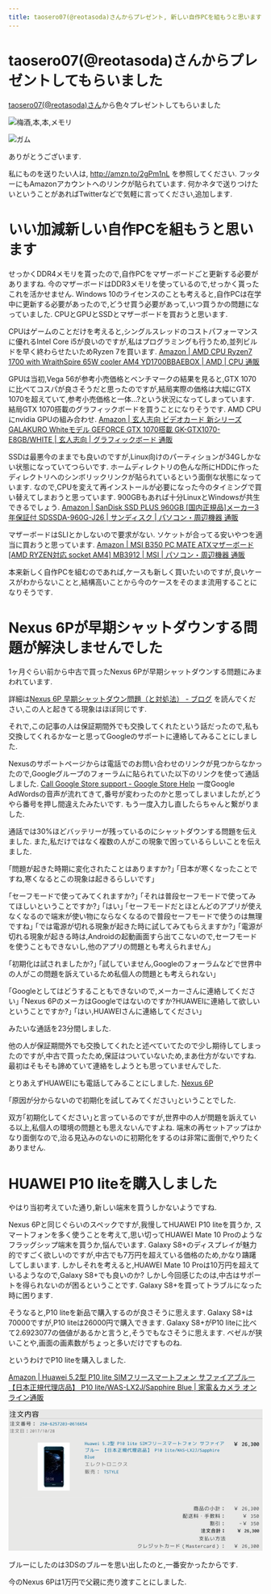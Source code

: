 ```yaml
---
title: taosero07(@reotasoda)さんからプレゼント, 新しい自作PCを組もうと思います, Nexus 6Pが早期シャットダウンする問題が未解決, HUAWEI P10 liteを購入しました
---
```


# taosero07(@reotasoda)さんからプレゼントしてもらいました

[taosero07(\@reotasoda)さん](https://twitter.com/reotasoda)から色々プレゼントしてもらいました

![梅酒,本,本,メモリ](/asset/IMG_20171027_204958.jpg)

![ガム](/asset/IMG_20171028_173334.jpg)

ありがとうございます.

私にものを送りたい人は,
<http://amzn.to/2gPm1nL>
を参照してください.
フッターにもAmazonアカウントへのリンクが貼られています.
何かネタで送りつけたいということがあればTwitterなどで気軽に言ってください,追加します.

# いい加減新しい自作PCを組もうと思います

せっかくDDR4メモリを貰ったので,自作PCをマザーボードごと更新する必要がありますね.
今のマザーボードはDDR3メモリを使っているので,せっかく貰ったこれを活かせません.
Windows 10のライセンスのことも考えると,自作PCは在学中に更新する必要があったので,どうせ買う必要があって,いつ買うかの問題になっていました.
CPUとGPUとSSDとマザーボードを買おうと思います.

CPUはゲームのことだけを考えると,シングルスレッドのコストパフォーマンスに優れるIntel Core i5が良いのですが,私はプログラミングも行うため,並列ビルドを早く終わらせたいためRyzen 7を買います.
[Amazon | AMD CPU Ryzen7 1700 with WraithSpire 65W cooler AM4 YD1700BBAEBOX | AMD | CPU 通販](http://amzn.to/2yS2gmr)

GPUは当初,Vega 56が参考小売価格とベンチマークの結果を見ると,GTX 1070に比べてコスパが良さそうだと思ったのですが,結局実際の価格は大幅にGTX 1070を超えていて,参考小売価格と一体…?という状況になってしまっています.
結局GTX 1070搭載のグラフィックボードを買うことになりそうです.
AMD CPUにnvidia GPUの組み合わせ.
[Amazon | 玄人志向 ビデオカード 新シリーズGALAKURO Whiteモデル GEFORCE GTX 1070搭載 GK-GTX1070-E8GB/WHITE | 玄人志向 | グラフィックボード 通販](http://amzn.to/2gQzyLY)

SSDは最悪今のままでも良いのですが,Linux向けのパーティションが34Gしかない状態になっていてつらいです.
ホームディレクトリの色んな所にHDDに作ったディレクトリへのシンボリックリンクが貼られているという面倒な状態になっています.
なので,CPUを変えて再インストールが必要になった今のタイミングで買い替えてしまおうと思っています.
900GBもあれば十分LinuxとWindowsが共生できるでしょう.
[Amazon | SanDisk SSD PLUS 960GB [国内正規品]メーカー3年保証付 SDSSDA-960G-J26 | サンディスク | パソコン・周辺機器 通販](http://amzn.to/2ySitZ2)

マザーボードはSLIとかしないので要求がない.
ソケットが合ってる安いやつを適当に買おうと思っています.
[Amazon | MSI B350 PC MATE ATXマザーボード [AMD RYZEN対応 socket AM4] MB3912 | MSI | パソコン・周辺機器 通販](http://amzn.to/2yY7SuZ)

本来新しく自作PCを組むのであれば,ケースも新しく買いたいのですが,良いケースがわからないことと,結構高いことから今のケースをそのまま流用することになりそうです.

# Nexus 6Pが早期シャットダウンする問題が解決しませんでした

1ヶ月ぐらい前から中古で買ったNexus 6Pが早期シャットダウンする問題にみまわれています.

詳細は[Nexus 6P 早期シャットダウン問題（と対処法） - ブログ](http://xx-prime.hatenablog.com/entry/2017/01/24/222108)
を読んでください,この人と起きてる現象はほぼ同じです.

それで,この記事の人は保証期間外でも交換してくれたという話だったので,私も交換してくれるかなーと思ってGoogleのサポートに連絡してみることにしました.

Nexusのサポートページからは電話でのお問い合わせのリンクが見つからなかったので,Googleグループのフォーラムに貼られていた以下のリンクを使って通話しました.
[Call Google Store support - Google Store Help](https://support.google.com/store/answer/6178715?hl=en&vid=0-735557635920-1509173646370)
一度Google AdWordsの音声が流れてきて,番号が変わったのかと思ってしまいましたが,どうやら番号を押し間違えたみたいです.
もう一度入力し直したらちゃんと繋がりました.

通話では30%ほどバッテリーが残っているのにシャットダウンする問題を伝えました.
また,私だけではなく複数の人がこの現象で困っているらしいことを伝えました.

｢問題が起きた時期に変化されたことはありますか?｣
｢日本が寒くなったことですね,寒くなるとこの現象は起きるらしいです｣

｢セーフモードで使ってみてくれますか?｣
｢それは普段セーフモードで使ってみてほしいということですか?｣
｢はい｣
｢セーフモードだとほとんどのアプリが使えなくなるので端末が使い物にならなくなるので普段セーフモードで使うのは無理ですね｣
｢では電源が切れる現象が起きた時に試してみてもらえますか?｣
｢電源が切れる現象が起きる時は,Androidの起動画面すら出てこないので,セーフモードを使うこともできないし,他のアプリの問題とも考えられません｣

｢初期化は試されましたか?｣
｢試していません,Googleのフォーラムなどで世界中の人がこの問題を訴えているため私個人の問題とも考えられない｣

｢Googleとしてはどうすることもできないので,メーカーさんに連絡してください｣
｢Nexus 6PのメーカはGoogleではないのですか?HUAWEIに連絡して欲しいということですか?｣
｢はい,HUAWEIさんに連絡してください｣

みたいな通話を23分間しました.

他の人が保証期間外でも交換してくれたと述べていてたので少し期待してしまったのですが,中古で買ったため,保証はついていないため,まあ仕方がないですね.
最初はそもそも諦めていて連絡をしようとも思っていませんでした.

とりあえずHUAWEIにも電話してみることにしました.
[Nexus 6P](http://consumer.huawei.com/jp/support/phones/nexus6p/)

｢原因が分からないので初期化を試してみてください｣ということでした.

双方｢初期化してください｣と言っているのですが,世界中の人が問題を訴えている以上,私個人の環境の問題とも思えないんですよね.
端末の再セットアップはかなり面倒なので,治る見込みのないのに初期化をするのは非常に面倒で,やりたくありません.

# HUAWEI P10 liteを購入しました

やはり当初考えていた通り,新しい端末を買うしかないようですね.

Nexus 6Pと同じぐらいのスペックですが,我慢してHUAWEI P10 liteを買うか,
スマートフォンを多く使うことを考えて,思い切ってHUAWEI Mate 10 Proのようなフラッグシップ端末を買うか,悩んでいます.
Galaxy S8+のディスプレイが魅力的ですごく欲しいのですが,中古でも7万円を超えている価格のため,かなり躊躇してしまいます.
しかしそれを考えると,HUAWEI Mate 10 Proは10万円を超えているようなので,Galaxy S8+でも良いのか?
しかし今回感じたのは,中古はサポートを得られないのが困るということです.
Galaxy S8+を買ってトラブルになった時に困ります.

そうなると,P10 liteを新品で購入するのが良さそうに思えます.
Galaxy S8+は70000ですが,P10 liteは26000円で購入できます.
Galaxy S8+がP10 liteに比べて2.6923077の価値があるかと言うと,そうでもなさそうに思えます.
ベゼルが狭いことや,画面の画素数がちょっと多いだけですものね.

というわけでP10 liteを購入しました.

[Amazon | Huawei 5.2型 P10 lite SIMフリースマートフォン サファイアブルー 【日本正規代理店品】 P10 lite/WAS-LX2J/Sapphire Blue | 家電＆カメラ オンライン通販](http://amzn.to/2gPmqXj)

![Amazonのメール](/asset/screenshot-2017-10-28-08-46-02.png)

ブルーにしたのは3DSのブルーを思い出したのと,一番安かったからです.

今のNexus 6Pは1万円で父親に売り渡すことにしました.
